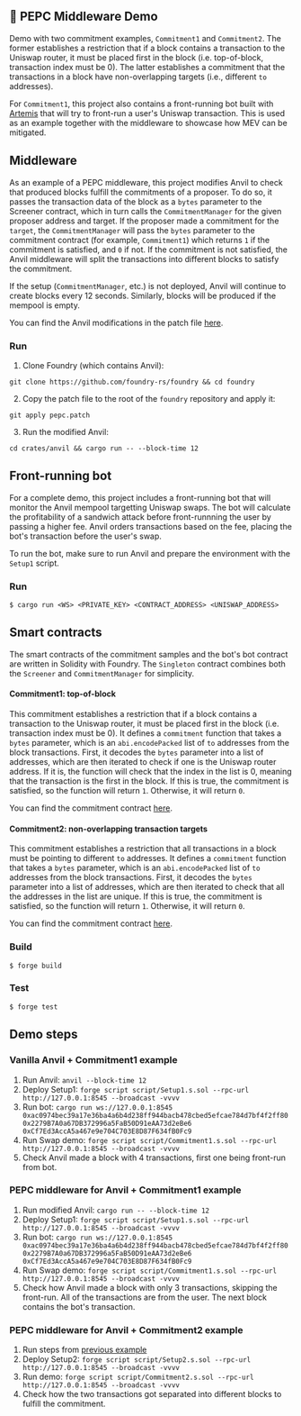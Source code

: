 ## 🥤 PEPC Middleware Demo

Demo with two commitment examples, `Commitment1` and `Commitment2`. The former establishes a restriction that if a block contains a transaction to the Uniswap router, it must be placed first in the block (i.e. top-of-block, transaction index must be 0). The latter establishes a commitment that the transactions in a block have non-overlapping targets (i.e., different `to` addresses).

For `Commitment1`, this project also contains a front-running bot built with [Artemis](https://github.com/paradigmxyz/artemis) that will try to front-run a user's Uniswap transaction. This is used as an example together with the middleware to showcase how MEV can be mitigated.

## Middleware

As an example of a PEPC middleware, this project modifies Anvil to check that produced blocks fulfill the commitments of a proposer. To do so, it passes the transaction data of the block as a `bytes` parameter to the Screener contract, which in turn calls the `CommitmentManager` for the given proposer address and target. If the proposer made a commitment for the `target`, the `CommitmentManager` will pass the `bytes` parameter to the commitment contract (for example, `Commitment1`) which returns `1` if the commitment is satisfied, and `0` if not. If the commitment is not satisfied, the Anvil middleware will split the transactions into different blocks to satisfy the commitment.

If the setup (`CommitmentManager`, etc.) is not deployed, Anvil will continue to create blocks every 12 seconds. Similarly, blocks will be produced if the mempool is empty.

You can find the Anvil modifications in the patch file [here](https://github.com/cairoeth/pepc-demo/blob/master/middleware/pepc.patch).

### Run

1. Clone Foundry (which contains Anvil):

```shell
git clone https://github.com/foundry-rs/foundry && cd foundry
```
2. Copy the patch file to the root of the `foundry` repository and apply it:

```shell
git apply pepc.patch
```

3. Run the modified Anvil:

```shell
cd crates/anvil && cargo run -- --block-time 12
```

## Front-running bot

For a complete demo, this project includes a front-running bot that will monitor the Anvil mempool targetting Uniswap swaps. The bot will calculate the profitability of a sandwich attack before front-runnning the user by passing a higher fee. Anvil orders transactions based on the fee, placing the bot's transaction before the user's swap.

To run the bot, make sure to run Anvil and prepare the environment with the `Setup1` script.

### Run

```shell
$ cargo run <WS> <PRIVATE_KEY> <CONTRACT_ADDRESS> <UNISWAP_ADDRESS>
```

## Smart contracts

The smart contracts of the commitment samples and the bot's bot contract are written in Solidity with Foundry. The `Singleton` contract combines both the `Screener` and `CommitmentManager` for simplicity.

#### Commitment1: top-of-block

This commitment establishes a restriction that if a block contains a transaction to the Uniswap router, it must be placed first in the block (i.e. transaction index must be 0). It defines a `commitment` function that takes a `bytes` parameter, which is an `abi.encodePacked` list of `to` addresses from the block transactions. First, it decodes the `bytes` parameter into a list of addresses, which are then iterated to check if one is the Uniswap router address. If it is, the function will check that the index in the list is 0, meaning that the transaction is the first in the block. If this is true, the commitment is satisfied, so the function will return `1`. Otherwise, it will return `0`.

You can find the commitment contract [here](https://github.com/cairoeth/pepc-demo/blob/master/src/Commitment1.sol).

#### Commitment2: non-overlapping transaction targets

This commitment establishes a restriction that all transactions in a block must be pointing to different `to` addresses. It defines a `commitment` function that takes a `bytes` parameter, which is an `abi.encodePacked` list of `to` addresses from the block transactions. First, it decodes the `bytes` parameter into a list of addresses, which are then iterated to check that all the addresses in the list are unique. If this is true, the commitment is satisfied, so the function will return `1`. Otherwise, it will return `0`.

You can find the commitment contract [here](https://github.com/cairoeth/pepc-demo/blob/master/src/Commitment2.sol).

### Build

```shell
$ forge build
```

### Test

```shell
$ forge test
```

## Demo steps

### Vanilla Anvil + Commitment1 example

1. Run Anvil: `anvil --block-time 12`
2. Deploy Setup1: `forge script script/Setup1.s.sol --rpc-url http://127.0.0.1:8545 --broadcast -vvvv`
3. Run bot: `cargo run ws://127.0.0.1:8545 0xac0974bec39a17e36ba4a6b4d238ff944bacb478cbed5efcae784d7bf4f2ff80 0x2279B7A0a67DB372996a5FaB50D91eAA73d2eBe6 0xCf7Ed3AccA5a467e9e704C703E8D87F634fB0Fc9`
4. Run Swap demo: `forge script script/Commitment1.s.sol --rpc-url http://127.0.0.1:8545 --broadcast -vvvv`
5. Check Anvil made a block with 4 transactions, first one being front-run from bot.

### PEPC middleware for Anvil + Commitment1 example

1. Run modified Anvil: `cargo run -- --block-time 12`
2. Deploy Setup1: `forge script script/Setup1.s.sol --rpc-url http://127.0.0.1:8545 --broadcast -vvvv`
3. Run bot: `cargo run ws://127.0.0.1:8545 0xac0974bec39a17e36ba4a6b4d238ff944bacb478cbed5efcae784d7bf4f2ff80 0x2279B7A0a67DB372996a5FaB50D91eAA73d2eBe6 0xCf7Ed3AccA5a467e9e704C703E8D87F634fB0Fc9`
4. Run Swap demo: `forge script script/Commitment1.s.sol --rpc-url http://127.0.0.1:8545 --broadcast -vvvv`
5. Check how Anvil made a block with only 3 transactions, skipping the front-run. All of the transactions are from the user. The next block contains the bot's transaction.

### PEPC middleware for Anvil + Commitment2 example

1. Run steps from [previous example](#pepc-middleware-for-anvil--commitment1-example)
1. Deploy Setup2: `forge script script/Setup2.s.sol --rpc-url http://127.0.0.1:8545 --broadcast -vvvv`
2. Run demo: `forge script script/Commitment2.s.sol --rpc-url http://127.0.0.1:8545 --broadcast -vvvv`
3. Check how the two transactions got separated into different blocks to fulfill the commitment.
